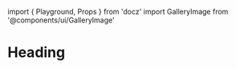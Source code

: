 import { Playground, Props } from 'docz'
import GalleryImage from '@components/ui/GalleryImage'

# Heading

<Props of={GalleryImage} />

<Playground>
    <GalleryImage src="https://images.assets-landingi.com/images/new-lightbox/new_lightbox.svg" />
</Playground>
